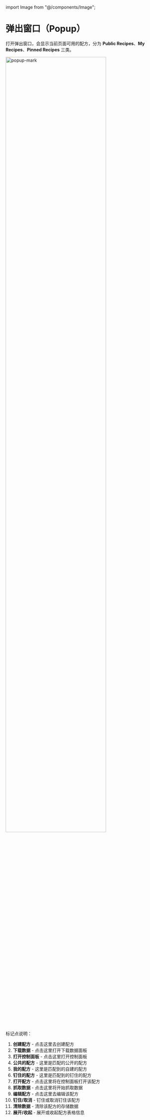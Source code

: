 import Image from "@/components/Image";

# 弹出窗口（Popup）

打开弹出窗口，会显示当前页面可用的配方，分为 **Public Recipes**、**My Recipes**、**Pinned Recipes** 三类。

<Image src="/screenshots/popup-mark.png" width="80%" height="auto" alt="popup-mark" center />

标记点说明：

1. **创建配方** - 点击这里去创建配方
2. **下载数据** - 点击这里打开下载数据面板
3. **打开控制面板** - 点击这里打开控制面板
4. **公共的配方** - 这里是匹配的公开的配方
5. **我的配方** - 这里是匹配到的自建的配方
6. **钉住的配方** - 这里是匹配到的钉住的配方
7. **打开配方** - 点击这里将在控制面板打开该配方
8. **抓取数据** - 点击这里将开始抓取数据
9. **编辑配方** - 点击这里去编辑该配方
10. **钉住/取消** - 钉住或取消钉住该配方
11. **清除数据** - 清除该配方的存储数据
12. **展开/收起** - 展开或收起配方表格信息
